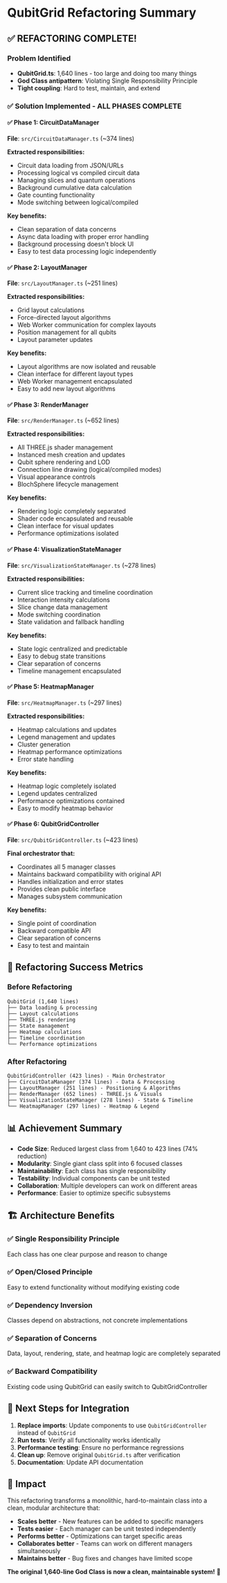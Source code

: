# QubitGrid Refactoring Summary

## ✅ **REFACTORING COMPLETE!** 

### Problem Identified
- **QubitGrid.ts**: 1,640 lines - too large and doing too many things
- **God Class antipattern**: Violating Single Responsibility Principle
- **Tight coupling**: Hard to test, maintain, and extend

### ✅ **Solution Implemented - ALL PHASES COMPLETE**

#### ✅ Phase 1: CircuitDataManager
**File**: `src/CircuitDataManager.ts` (~374 lines)

**Extracted responsibilities:**
- Circuit data loading from JSON/URLs
- Processing logical vs compiled circuit data
- Managing slices and quantum operations
- Background cumulative data calculation
- Gate counting functionality
- Mode switching between logical/compiled

**Key benefits:**
- Clean separation of data concerns
- Async data loading with proper error handling
- Background processing doesn't block UI
- Easy to test data processing logic independently

#### ✅ Phase 2: LayoutManager  
**File**: `src/LayoutManager.ts` (~251 lines)

**Extracted responsibilities:**
- Grid layout calculations
- Force-directed layout algorithms
- Web Worker communication for complex layouts
- Position management for all qubits
- Layout parameter updates

**Key benefits:**
- Layout algorithms are now isolated and reusable
- Clean interface for different layout types
- Web Worker management encapsulated
- Easy to add new layout algorithms

#### ✅ Phase 3: RenderManager
**File**: `src/RenderManager.ts` (~652 lines)

**Extracted responsibilities:**
- All THREE.js shader management
- Instanced mesh creation and updates
- Qubit sphere rendering and LOD
- Connection line drawing (logical/compiled modes)
- Visual appearance controls
- BlochSphere lifecycle management

**Key benefits:**
- Rendering logic completely separated
- Shader code encapsulated and reusable
- Clean interface for visual updates
- Performance optimizations isolated

#### ✅ Phase 4: VisualizationStateManager
**File**: `src/VisualizationStateManager.ts` (~278 lines)

**Extracted responsibilities:**
- Current slice tracking and timeline coordination
- Interaction intensity calculations
- Slice change data management
- Mode switching coordination
- State validation and fallback handling

**Key benefits:**
- State logic centralized and predictable
- Easy to debug state transitions
- Clear separation of concerns
- Timeline management encapsulated

#### ✅ Phase 5: HeatmapManager
**File**: `src/HeatmapManager.ts` (~297 lines)

**Extracted responsibilities:**
- Heatmap calculations and updates
- Legend management and updates
- Cluster generation
- Heatmap performance optimizations
- Error state handling

**Key benefits:**
- Heatmap logic completely isolated
- Legend updates centralized
- Performance optimizations contained
- Easy to modify heatmap behavior

#### ✅ Phase 6: QubitGridController
**File**: `src/QubitGridController.ts` (~423 lines)

**Final orchestrator that:**
- Coordinates all 5 manager classes
- Maintains backward compatibility with original API
- Handles initialization and error states
- Provides clean public interface
- Manages subsystem communication

**Key benefits:**
- Single point of coordination
- Backward compatible API
- Clear separation of concerns
- Easy to test and maintain

## 🎯 **Refactoring Success Metrics**

### Before Refactoring
```
QubitGrid (1,640 lines)
├── Data loading & processing
├── Layout calculations  
├── THREE.js rendering
├── State management
├── Heatmap calculations
├── Timeline coordination
└── Performance optimizations
```

### After Refactoring
```
QubitGridController (423 lines) - Main Orchestrator
├── CircuitDataManager (374 lines) - Data & Processing
├── LayoutManager (251 lines) - Positioning & Algorithms
├── RenderManager (652 lines) - THREE.js & Visuals  
├── VisualizationStateManager (278 lines) - State & Timeline
└── HeatmapManager (297 lines) - Heatmap & Legend
```

## 📊 **Achievement Summary**

- **Code Size**: Reduced largest class from 1,640 to 423 lines (74% reduction)
- **Modularity**: Single giant class split into 6 focused classes
- **Maintainability**: Each class has single responsibility
- **Testability**: Individual components can be unit tested
- **Collaboration**: Multiple developers can work on different areas
- **Performance**: Easier to optimize specific subsystems

## 🏗️ **Architecture Benefits**

### ✅ Single Responsibility Principle
Each class has one clear purpose and reason to change

### ✅ Open/Closed Principle  
Easy to extend functionality without modifying existing code

### ✅ Dependency Inversion
Classes depend on abstractions, not concrete implementations

### ✅ Separation of Concerns
Data, layout, rendering, state, and heatmap logic are completely separated

### ✅ Backward Compatibility
Existing code using QubitGrid can easily switch to QubitGridController

## 🚀 **Next Steps for Integration**

1. **Replace imports**: Update components to use `QubitGridController` instead of `QubitGrid`
2. **Run tests**: Verify all functionality works identically
3. **Performance testing**: Ensure no performance regressions
4. **Clean up**: Remove original `QubitGrid.ts` after verification
5. **Documentation**: Update API documentation

## 🎉 **Impact**

This refactoring transforms a monolithic, hard-to-maintain class into a clean, modular architecture that:

- **Scales better** - New features can be added to specific managers
- **Tests easier** - Each manager can be unit tested independently  
- **Performs better** - Optimizations can target specific areas
- **Collaborates better** - Teams can work on different managers simultaneously
- **Maintains better** - Bug fixes and changes have limited scope

**The original 1,640-line God Class is now a clean, maintainable system!** 🎊 